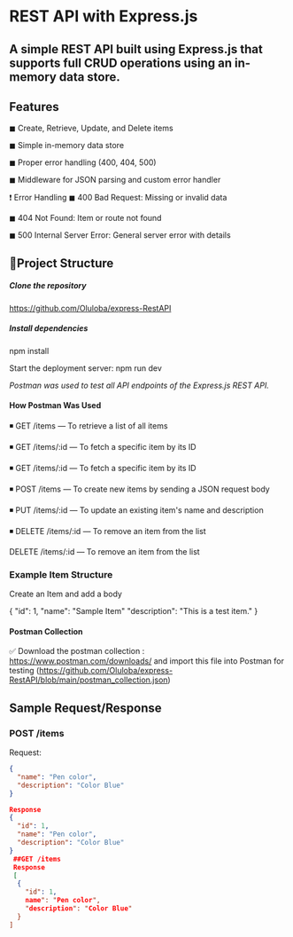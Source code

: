 # REST API with Express.js

A simple REST API built using Express.js  that supports full CRUD operations using an in-memory data store. 
---

## Features

◼ Create, Retrieve, Update, and Delete items 

◼ Simple in-memory data store 

◼ Proper error handling (400, 404, 500) 

◼ Middleware for JSON parsing and custom error handler 


❗ Error Handling
◼ 400 Bad Request: Missing or invalid data

◼ 404 Not Found: Item or route not found

◼ 500 Internal Server Error: General server error with details


##  📃Project Structure

##### Clone the repository
 https://github.com/Oluloba/express-RestAPI
 
 ##### Install dependencies
  npm install

Start the deployment server:
  npm run dev


*Postman was used to test all API endpoints of the Express.js REST API.* 
#### How Postman Was Used
◾ GET /items — To retrieve a list of all items

◾ GET /items/:id — To fetch a specific item by its ID

◾ GET /items/:id — To fetch a specific item by its ID

◾ POST /items — To create new items by sending a JSON request body

◾ PUT /items/:id — To update an existing item's name and description

◾ DELETE /items/:id — To remove an item from the list

DELETE /items/:id — To remove an item from the list


### Example Item Structure
Create an Item and add a body

{
		"id": 1,
		"name": "Sample Item"
		"description": "This is a test item." 
}
		
#### Postman Collection

✅ Download the postman collection : https://www.postman.com/downloads/ and import this file into Postman for testing (https://github.com/Oluloba/express-RestAPI/blob/main/postman_collection.json)
 


## Sample Request/Response

### POST /items
Request:
```json
{
  "name": "Pen color",
  "description": "Color Blue"
}

Response 
{
  "id": 1,
  "name": "Pen color",
  "description": "Color Blue"
}
 ##GET /items
 Response
 [
  {
    "id": 1,
    name": "Pen color",
    "description": "Color Blue"
  }
]


